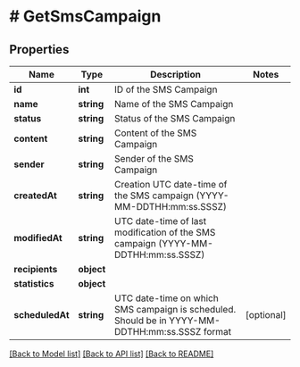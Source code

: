 # # GetSmsCampaign

## Properties

Name | Type | Description | Notes
------------ | ------------- | ------------- | -------------
**id** | **int** | ID of the SMS Campaign |
**name** | **string** | Name of the SMS Campaign |
**status** | **string** | Status of the SMS Campaign |
**content** | **string** | Content of the SMS Campaign |
**sender** | **string** | Sender of the SMS Campaign |
**createdAt** | **string** | Creation UTC date-time of the SMS campaign (YYYY-MM-DDTHH:mm:ss.SSSZ) |
**modifiedAt** | **string** | UTC date-time of last modification of the SMS campaign (YYYY-MM-DDTHH:mm:ss.SSSZ) |
**recipients** | **object** |  |
**statistics** | **object** |  |
**scheduledAt** | **string** | UTC date-time on which SMS campaign is scheduled. Should be in YYYY-MM-DDTHH:mm:ss.SSSZ format | [optional]

[[Back to Model list]](../../README.md#models) [[Back to API list]](../../README.md#endpoints) [[Back to README]](../../README.md)
